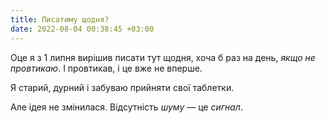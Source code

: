 ```yaml
---
title: Писатиму щодня?
date: 2022-08-04 00:38:45 +03:00
---
```


Оце я з 1 липня вирішив писати тут щодня, хоча б раз на день, _якщо не провтикаю_. І провтикав, і це вже не вперше.

Я старий, дурний і забуваю прийняти свої таблетки.

Але ідея не змінилася. Відсутність _шуму_ — це _сигнал_.
